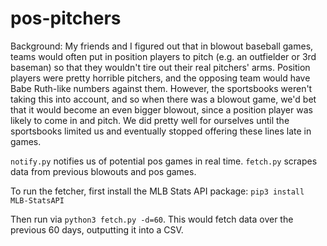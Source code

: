 # pos-pitchers
Background: My friends and I figured out that in blowout baseball games, teams would often put in position players to pitch (e.g. an outfielder or 3rd baseman) so that they wouldn't tire out their real pitchers' arms. Position players were pretty horrible pitchers, and the opposing team would have Babe Ruth-like numbers against them. However, the sportsbooks weren't taking this into account, and so when there was a blowout game, we'd bet that it would become an even bigger blowout, since a position player was likely to come in and pitch. We did pretty well for ourselves until the sportsbooks limited us and eventually stopped offering these lines late in games.

```notify.py``` notifies us of potential pos games in real time.
```fetch.py``` scrapes data from previous blowouts and pos games.

To run the fetcher, first install the MLB Stats API package:
```pip3 install MLB-StatsAPI```

Then run via ```python3 fetch.py -d=60```. This would fetch data over the previous 60 days, outputting it into a CSV.
